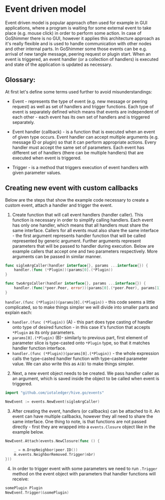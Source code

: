 # Event driven model

Event driven model is popular approach often used for example in GUI applications, where a program is waiting for some external event to take place (e.g. mouse click) in order to perform some action.
In case of GoShimmer there is no GUI, however it applies this architecture approach as it's really flexible and is used to handle communication with other nodes and other internal parts. 
In GoShimmer some those events can be e.g. arrival of new tangle message, peering request or plugin start. 
When an event is triggered, an event handler (or a collection of handlers) is executed and state of the application is updated as necessary.
 
## Glossary:

At first let's define some terms used further to avoid misunderstandings:

* Event - represents the type of event (e.g. new message or peering request) as well as set of handlers and trigger functions. Each type of event is separately defined 
  which means that events are independent of each other - each event has its own set of handlers and is triggered separately.

* Event handler (callback) - is a function that is executed when an event of given type occurs. Event handler can accept multiple arguments (e.g. message ID or plugin) so that it can perform appropriate actions.
  Every handler must accept the same set of parameters. Each event has different set of handlers (there can be multiple handlers) that are executed when event is triggered.

* Trigger - is a method that triggers execution of event handlers with given parameter values.


## Creating new event with custom callbacks

Below are the steps that show the example code necessary to create a custom event, attach a handler and trigger the event. 

1. Create function that will call event handlers (handler caller). This function is necessary in order to simplify calling handlers. 
   Each event has only one handler, which means that all handlers must share the same interface.
   Callers for all events must also share the same interface - the first argument represents handler function that will be called represented by generic argument.
   Further arguments represent parameters that will be passed to handler during execution. Below are example callers that accept one and two parameters respectively. 
   More arguments can be passed in similar manner. 
   
```go
func sigleArgCaller(handler interface{}, params ...interface{}) {
    handler.(func (*Plugin))(params[0].(*Plugin))
}

func twoArgsCaller(handler interface{}, params ...interface{}) {
    handler.(func(*peer.Peer, error))(params[0].(*peer.Peer), params[1].(error))
}
```

`handler.(func (*Plugin))(params[0].(*Plugin))` - this code seems a little complicated, so to make things simpler we will divide into smaller parts and explain each:

* `handler.(func (*Plugin))` (A) - this part does type casting of handler onto type of desired function - in this case it's function that accepts `*Plugin` as its only parameters.
* `params[0].(*Plugin)` (B)- similarly to previous part, first element of parameter slice is type-casted onto `*Plugin` type, so that it matches handler function interface.
* `handler.(func (*Plugin))(params[0].(*Plugin))` - the whole expression calls the type-casted handler function with type-casted parameter value. We can also write this as `A(B)` to make things simpler.


2. Next, a new event object needs to be created. We pass handler caller as an argument, which is saved inside the object to be called when event is triggered.

```go
import "github.com/iotaledger/hive.go/events"

NewEvent := events.NewEvent(sigleArgCaller)
```

3. After creating the event, handlers (or callbacks) can be attached to it. An event can have multiple callbacks, however they all need to share the same interface. 
   One thing to note, is that functions are not passed directly - first they are wrapped into a `events.Closure` object like in the example below. 

```go
NewEvent.Attach(events.NewClosure(func () {
    
    _ = m.DropNeighbor(peer.ID())
    m.events.NeighborRemoved.Trigger(nbr)
}))
```

4. In order to trigger event with some parameters we need to run `.Trigger` method on the event object with parameters that handler functions will receive:

```go
somePlugin Plugin
NewEvent.Trigger(&somePlugin)
```